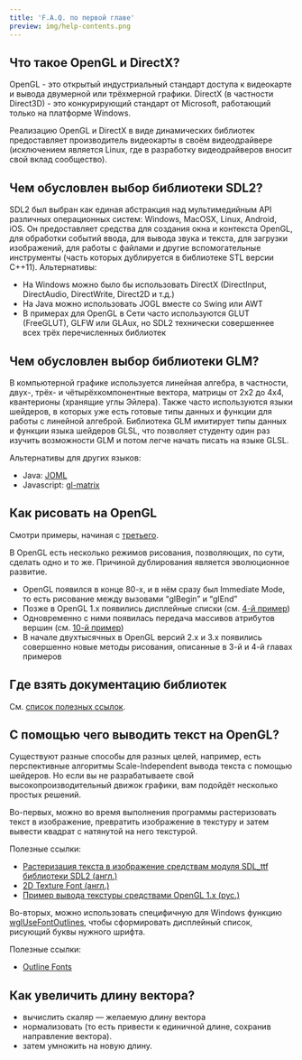 ```yaml
---
title: 'F.A.Q. по первой главе'
preview: img/help-contents.png
---
```


## Что такое OpenGL и DirectX?

OpenGL - это открытый индустриальный стандарт доступа к видеокарте и вывода двумерной или трёхмерной графики. DirectX (в частности Direct3D) - это конкурирующий стандарт от Microsoft, работающий только на платформе Windows.

Реализацию OpenGL и DirectX в виде динамических библиотек предоставляет производитель видеокарты в своём видеодрайвере (исключением является Linux, где в разработку видеодрайверов вносит свой вклад сообщество).

## Чем обусловлен выбор библиотеки SDL2?

SDL2 был выбран как единая абстракция над мультимедийным API различных операционных систем: Windows, MacOSX, Linux, Android, iOS. Он предоставляет средства для создания окна и контекста OpenGL, для обработки событий ввода, для вывода звука и текста, для загрузки изображений, для работы с файлами и другие вспомогательные инструменты (часть которых дублируется в библиотеке STL версии C++11). Альтернативы:

- На Windows можно было бы использовать DirectX (DirectInput, DirectAudio, DirectWrite, Direct2D и т.д.)
- На Java можно использовать JOGL вместе со Swing или AWT
- В примерах для OpenGL в Сети часто используются GLUT (FreeGLUT), GLFW или GLAux, но SDL2 технически совершеннее всех трёх перечисленных библиотек

## Чем обусловлен выбор библиотеки GLM?

В компьютерной графике используется линейная алгебра, в частности, двух-, трёх- и чётырёхкомпонентные вектора, матрицы от 2x2 до 4x4, квантерионы (хранящие углы Эйлера). Также часто используются языки шейдеров, в которых уже есть готовые типы данных и функции для работы с линейной алгеброй. Библиотека GLM имитирует типы данных и функции языка шейдеров GLSL, что позволяет студенту один раз изучить возможности GLM и потом легче начать писать на языке GLSL.

Альтернативы для других языков:

- Java: [JOML](https://github.com/JOML-CI/JOML)
- Javascript: [gl-matrix](https://github.com/toji/gl-matrix)

## Как рисовать на OpenGL
Смотри примеры, начиная с [третьего](/opengl/lesson_3.html).

В OpenGL есть несколько режимов рисования, позволяющих, по сути, сделать одно и то же. Причиной дублирования является эволюционное развитие.
- OpenGL появился в конце 80-х, и в нём сразу был Immediate Mode, то есть рисование между вызовами “glBegin” и “glEnd”
- Позже в OpenGL 1.x появились дисплейные списки (см. [4-й пример](/opengl/lesson_4.html))
- Одновременно с ними появилась передача массивов атрибутов вершин (см. [10-й пример](/opengl/lesson_10.html))
- В начале двухтысячных в OpenGL версий 2.x и 3.x появились совершенно новые методы рисования, описанные в 3-й и 4-й главах примеров

## Где взять документацию библиотек

См. [список полезных ссылок](/opengl/useful-links.html).

## С помощью чего выводить текст на OpenGL?

Существуют разные способы для разных целей, например, есть перспективные алгоритмы Scale-Independent вывода текста с помощью шейдеров. Но если вы не разрабатываете свой высокопроизводительный движок графики, вам подойдёт несколько простых решений.

Во-первых, можно во время выполнения программы растеризовать текст в изображение, превратить изображение в текстуру и затем вывести квадрат с натянутой на него текстурой.

Полезные ссылки:

- [Растеризация текста в изображение средствам модуля SDL_ttf библиотеки SDL2 (англ.)](http://www.sdltutorials.com/sdl-ttf)
- [2D Texture Font (англ.)](http://nehe.gamedev.net/tutorial/2d_texture_font/18002/)
- [Пример вывода текстуры средствами OpenGL 1.x (рус.)](plambir.blogspot.ru/2010/09/3opengl.html)

Во-вторых, можно использовать специфичную для Windows функцию [wglUseFontOutlines](https://msdn.microsoft.com/en-us/library/windows/desktop/dd374393(v=vs.85).aspx), чтобы сформировать дисплейный список, рисующий буквы нужного шрифта.

Полезные ссылки:

- [Outline Fonts](http://nehe.gamedev.net/tutorial/outline_fonts/15004/)

## Как увеличить длину вектора?

- вычислить скаляр &mdash; желаемую длину вектора
- нормализовать (то есть привести к единичной длине, сохранив направление вектора).
- затем умножить на новую длину.
